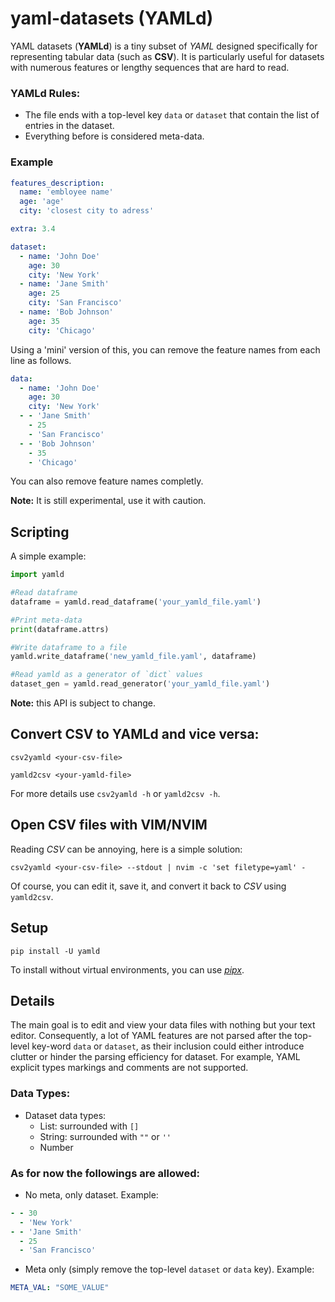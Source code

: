 # yaml-datasets (YAMLd)

YAML datasets (**YAMLd**) is a tiny subset of *YAML* designed specifically for representing tabular data (such as **CSV**). It is particularly useful for datasets with numerous features or lengthy sequences that are hard to read.

### YAMLd Rules:

- The file ends with a top-level key `data` or `dataset` that contain the list of entries in the dataset.
- Everything before is considered meta-data.
    
### Example

``` yaml
features_description:
  name: 'embloyee name'
  age: 'age'
  city: 'closest city to adress'

extra: 3.4

dataset:
  - name: 'John Doe'
    age: 30
    city: 'New York'
  - name: 'Jane Smith'
    age: 25
    city: 'San Francisco'
  - name: 'Bob Johnson'
    age: 35
    city: 'Chicago'
```

Using a 'mini' version of this, you can remove the feature names from each line as follows.

``` yaml
data:
  - name: 'John Doe'
    age: 30
    city: 'New York'
  - - 'Jane Smith'
    - 25
    - 'San Francisco'
  - - 'Bob Johnson'
    - 35
    - 'Chicago'
```

You can also remove feature names completly.

**Note:** It is still experimental, use it with caution.


## Scripting
A simple example:
```python
import yamld

#Read dataframe
dataframe = yamld.read_dataframe('your_yamld_file.yaml')

#Print meta-data
print(dataframe.attrs)

#Write dataframe to a file
yamld.write_dataframe('new_yamld_file.yaml', dataframe)

#Read yamld as a generator of `dict` values
dataset_gen = yamld.read_generator('your_yamld_file.yaml')
```

**Note:** this API is subject to change.

## Convert CSV to YAMLd and vice versa:
```console
csv2yamld <your-csv-file>
```

```console
yamld2csv <your-yamld-file>
```

For more details use `csv2yamld -h` or `yamld2csv -h`.

## Open CSV files with VIM/NVIM
Reading *CSV* can be annoying, here is a simple solution:

```console
csv2yamld <your-csv-file> --stdout | nvim -c 'set filetype=yaml' -
```

Of course, you can edit it, save it, and convert it back to *CSV* using `yamld2csv`.


## Setup
```console 
pip install -U yamld
```

To install without virtual environments, you can use [*pipx*](https://github.com/pypa/pipx).

## Details
The main goal is to edit and view your data files with nothing but your text editor. Consequently, a lot of YAML features are not parsed after the top-level key-word `data` or `dataset`, as their inclusion could either introduce clutter or hinder the parsing efficiency for dataset. For example, YAML explicit types markings and comments are not supported.


### Data Types:
- Dataset data types:
    - List: surrounded with `[]`
    - String: surrounded with `""` or `''` 
    - Number

    
### As for now the followings are allowed:
    
- No meta, only dataset. Example:

``` yaml
- - 30
  - 'New York'
- - 'Jane Smith'
  - 25
  - 'San Francisco'
```

- Meta only (simply remove the top-level `dataset` or `data` key). Example:
``` yaml
META_VAL: "SOME_VALUE"
```